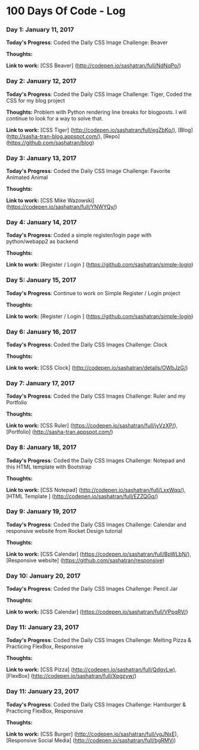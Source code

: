 # 100 Days Of Code - Log

### Day 1: January 11, 2017 

**Today's Progress**: Coded the Daily CSS Image Challenge: Beaver

**Thoughts:** 

**Link to work:** [CSS Beaver] (http://codepen.io/sashatran/full/NdNqPo/)

### Day 2: January 12, 2017 

**Today's Progress**: Coded the Daily CSS Image Challenge: Tiger, Coded the CSS for my blog project

**Thoughts:** Problem with Python rendering line breaks for blogposts. I will continue to look for a way to solve that.

**Link to work:** [CSS Tiger] (http://codepen.io/sashatran/full/egZbKo/), [Blog] (http://sasha-tran-blog.appspot.com/), [Repo] (https://github.com/sashatran/blog)

### Day 3: January 13, 2017 

**Today's Progress**: Coded the Daily CSS Image Challenge: Favorite Animated Animal

**Thoughts:** 

**Link to work:** [CSS Mike Wazowski] (https://codepen.io/sashatran/full/YNWYQy/)

### Day 4: January 14, 2017 

**Today's Progress**: Coded a simple register/login page with python/webapp2 as backend

**Thoughts:** 

**Link to work:** [Register / Login ] (https://github.com/sashatran/simple-login)


### Day 5: January 15, 2017 

**Today's Progress**: Continue to work on Simple Register / Login project

**Thoughts:** 

**Link to work:** [Register / Login ] (https://github.com/sashatran/simple-login)


### Day 6: January 16, 2017 

**Today's Progress**: Coded the Daily CSS Images Challenge: Clock

**Thoughts:** 

**Link to work:** [CSS Clock] (http://codepen.io/sashatran/details/OWbJzG/)

### Day 7: January 17, 2017 

**Today's Progress**: Coded the Daily CSS Images Challenge: Ruler and my Portfolio

**Thoughts:** 

**Link to work:** [CSS Ruler] (https://codepen.io/sashatran/full/jyVzXP/), [Portfolio] (http://sasha-tran.appspot.com/)

### Day 8: January 18, 2017 

**Today's Progress**: Coded the Daily CSS Images Challenge: Notepad and this HTML template with Bootstrap

**Thoughts:** 

**Link to work:** [CSS Notepad] (http://codepen.io/sashatran/full/LxxWqq/), [HTML Template ] (http://codepen.io/sashatran/full/EZZQGq/)

### Day 9: January 19, 2017 

**Today's Progress**: Coded the Daily CSS Images Challenge: Calendar and responsive website from Rocket Design tutorial

**Thoughts:** 

**Link to work:** [CSS Calendar] (https://codepen.io/sashatran/full/BpWLbN/), [Responsive website] (https://github.com/sashatran/responsive)

### Day 10: January 20, 2017 

**Today's Progress**: Coded the Daily CSS Images Challenge: Pencil Jar 

**Thoughts:** 

**Link to work:** [CSS Calendar] (https://codepen.io/sashatran/full/VPpqRV/)


### Day 11: January 23, 2017 

**Today's Progress**: Coded the Daily CSS Images Challenge: Melting Pizza & Practicing FlexBox, Responsive

**Thoughts:** 

**Link to work:** [CSS Pizza] (http://codepen.io/sashatran/full/QdgvLw), [FlexBox] (http://codepen.io/sashatran/full/Xpgzyw/)


### Day 11: January 23, 2017 

**Today's Progress**: Coded the Daily CSS Images Challenge: Hamburger & Practicing FlexBox, Responsive

**Thoughts:** 

**Link to work:** [CSS Burger] (http://codepen.io/sashatran/full/vgJNxE), [Responsive Social Media] (http://codepen.io/sashatran/full/bgRMVj)

